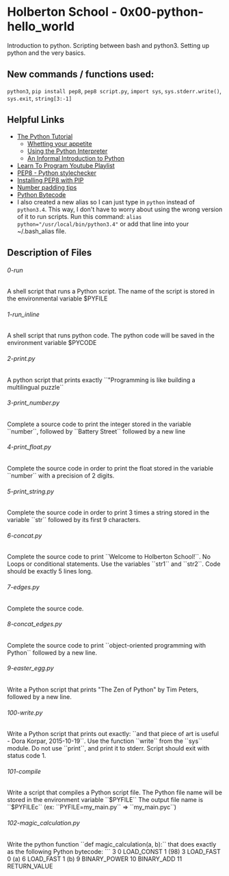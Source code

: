 # Holberton School - 0x00-python-hello_world
Introduction to python. Scripting between bash and python3. Setting up python and the very basics.

## New commands / functions used:
``python3``, ``pip install pep8``, ``pep8 script.py``, ``import sys``, ``sys.stderr.write()``, ``sys.exit``, ``string[3:-1]``

## Helpful Links
* [The Python Tutorial](https://docs.python.org/3.4/tutorial/index.html)
  * [Whetting your appetite](https://docs.python.org/3.4/tutorial/appetite.html)
  * [Using the Python Interpreter](https://docs.python.org/3.4/tutorial/interpreter.html)
  * [An Informal Introduction to Python](https://docs.python.org/3.4/tutorial/introduction.html)
* [Learn To Program Youtube Playlist](https://www.youtube.com/playlist?list=PLGLfVvz_LVvTn3cK5e6LjhgGiSeVlIRwt)
* [PEP8 - Python stylechecker](https://www.python.org/dev/peps/pep-0008/)
* [Installing PEP8 with PIP](https://pep8.readthedocs.io/en/release-1.7.x/intro.html#installation)
* [Number padding tips](https://pyformat.info/#number_padding)
* [Python Bytecode](https://docs.python.org/3.4/library/dis.html)
* I also created a new alias so I can just type in ``python`` instead of ``python3.4``. This way, I don't have to worry about using the wrong version of it to run scripts. Run this command: ``alias python="/usr/local/bin/python3.4"`` or add that line into your ~/.bash_alias file.

## Description of Files
<h6>0-run</h6>
A shell script that runs a Python script. The name of the script is stored in the environmental variable $PYFILE

<h6>1-run_inline</h6>
A shell script that runs python code. The python code will be saved in the environment variable $PYCODE

<h6>2-print.py</h6>
A python script that prints exactly ``"Programming is like building a multilingual puzzle``

<h6>3-print_number.py</h6>
Complete a source code to print the integer stored in the variable ``number``, followed by ``Battery Street`` followed by a new line

<h6>4-print_float.py</h6>
Complete the source code in order to print the float stored in the variable ``number`` with a precision of 2 digits.

<h6>5-print_string.py</h6>
Complete the source code in order to print 3 times a string stored in the variable ``str`` followed by its first 9 characters.

<h6>6-concat.py</h6>
Complete the source code to print ``Welcome to Holberton School!``. No Loops or conditional statements. Use the variables ``str1`` and ``str2``. Code should be exactly 5 lines long.

<h6>7-edges.py</h6>
Complete the source code.

<h6>8-concat_edges.py</h6>
Complete the source code to print ``object-oriented programming with Python`` followed by a new line.

<h6>9-easter_egg.py</h6>
Write a Python script that prints "The Zen of Python" by Tim Peters, followed by a new line.

<h6>100-write.py</h6>
Write a Python script that prints out exactly: ``and that piece of art is useful - Dora Korpar, 2015-10-19``. Use the function ``write`` from the ``sys`` module. Do not use ``print``, and print it to stderr. Script should exit with status code 1.

<h6>101-compile</h6>
Write a script that compiles a Python script file. The Python file name will be stored in the environment variable ``$PYFILE``
The output file name is ``$PYFILEc`` (ex: ``PYFILE=my_main.py`` => ``my_main.pyc``)

<h6>102-magic_calculation.py</h6>
Write the python function ``def magic_calculation(a, b):`` that does exactly as the following Python bytecode:
```
  3           0 LOAD_CONST               1 (98)
              3 LOAD_FAST                0 (a)
              6 LOAD_FAST                1 (b)
              9 BINARY_POWER
             10 BINARY_ADD
             11 RETURN_VALUE

```
